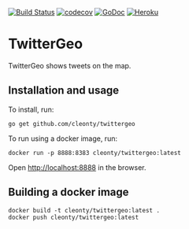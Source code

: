 [![Build Status](https://travis-ci.org/cleonty/twittergeo.svg?branch=master)](https://travis-ci.org/cleonty/twittergeo)
[![codecov](https://codecov.io/gh/cleonty/twittergeo/branch/master/graph/badge.svg)](https://codecov.io/gh/cleonty/twittergeo)
[![GoDoc](https://godoc.org/github.com/cleonty/twittergeo?status.svg)](https://godoc.org/github.com/cleonty/twittergeo)
[![Heroku](https://heroku-badge.herokuapp.com/?app=twittergeo)](https://twittergeo.herokuapp.com/)



# TwitterGeo
TwitterGeo shows tweets on the map.

## Installation and usage

To install, run:

```
go get github.com/cleonty/twittergeo
```
To run using a docker image, run:
```
docker run -p 8888:8383 cleonty/twittergeo:latest
```
Open <http://localhost:8888> in the browser.

## Building a docker image

```
docker build -t cleonty/twittergeo:latest .
docker push cleonty/twittergeo:latest
```
